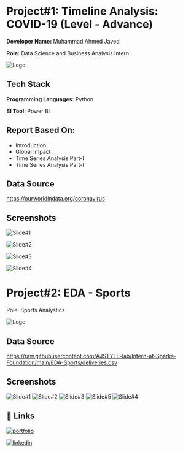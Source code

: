 
# Project#1: Timeline Analysis: COVID-19 (Level - Advance)

**Developer Name:** Muhammad Ahmed Javed

**Role:** Data Science and Business Analysis Intern.



![Logo](https://encrypted-tbn0.gstatic.com/images?q=tbn:ANd9GcRTv6m3XcNECxeQXZa2ZCS6InnnVGI2zysaZg&s)


## Tech Stack

**Programming Languages:** Python

**BI Tool:** Power BI


## Report Based On:

- Introduction
- Global Impact
- Time Series Analysis Part-I
- Time Series Analysis Part-I



## Data Source

https://ourworldindata.org/coronavirus

## Screenshots

![Slide#1](https://raw.githubusercontent.com/AJSTYLE-lab/Intern-at-Sparks-Foundation/main/TIme%20Series%20AnalysisCOVID-19/Slide%231.png)

![Slide#2](https://raw.githubusercontent.com/AJSTYLE-lab/Intern-at-Sparks-Foundation/main/TIme%20Series%20AnalysisCOVID-19/SLide%232.png
)

![Slide#3](https://raw.githubusercontent.com/AJSTYLE-lab/Intern-at-Sparks-Foundation/main/TIme%20Series%20AnalysisCOVID-19/Slide%233.png
)

![Slide#4](https://raw.githubusercontent.com/AJSTYLE-lab/Intern-at-Sparks-Foundation/main/TIme%20Series%20AnalysisCOVID-19/Slide%234.png)

# Project#2: EDA - Sports

Role: Sports Analystics



![Logo](https://raw.githubusercontent.com/AJSTYLE-lab/Intern-at-Sparks-Foundation/main/EDA-Sports/TATA_IPL_2024_Logo.png
)

## Data Source

https://raw.githubusercontent.com/AJSTYLE-lab/Intern-at-Sparks-Foundation/main/EDA-Sports/deliveries.csv



## Screenshots
![Slide#1](https://raw.githubusercontent.com/AJSTYLE-lab/Intern-at-Sparks-Foundation/main/EDA-Sports/ss%231.png)
![Slide#2](https://raw.githubusercontent.com/AJSTYLE-lab/Intern-at-Sparks-Foundation/main/EDA-Sports/ss%232.png)
![Slide#3](https://raw.githubusercontent.com/AJSTYLE-lab/Intern-at-Sparks-Foundation/main/EDA-Sports/ss%233.png
)
![Slide#5](https://raw.githubusercontent.com/AJSTYLE-lab/Intern-at-Sparks-Foundation/main/EDA-Sports/SS%235.png
)
![Slide#4](https://raw.githubusercontent.com/AJSTYLE-lab/Intern-at-Sparks-Foundation/main/EDA-Sports/ss%234.png
)




## 🔗 Links
[![portfolio](https://img.shields.io/badge/my_portfolio-000?style=for-the-badge&logo=ko-fi&logoColor=white)](http://datascienceportfol.io/Mohammad_Ahmed_Javed)

[![linkedin](https://img.shields.io/badge/linkedin-0A66C2?style=for-the-badge&logo=linkedin&logoColor=white)](http://www.linkedin.com/in/%20muhammad-ahmed-javedb33900247)

